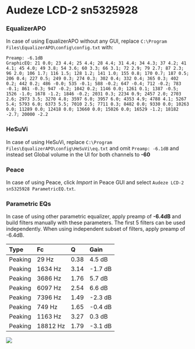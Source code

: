 # Audeze LCD-2 sn5325928

### EqualizerAPO
In case of using EqualizerAPO without any GUI, replace `C:\Program Files\EqualizerAPO\config\config.txt`
with:
```
Preamp: -6.1dB
GraphicEQ: 21 0.0; 23 4.4; 25 4.4; 28 4.4; 31 4.4; 34 4.3; 37 4.2; 41 4.1; 45 4.0; 49 3.8; 54 3.6; 60 3.3; 66 3.1; 72 2.9; 79 2.7; 87 2.3; 96 2.0; 106 1.7; 116 1.5; 128 1.2; 141 1.0; 155 0.8; 170 0.7; 187 0.5; 206 0.4; 227 0.5; 249 0.3; 274 0.3; 302 0.4; 332 0.4; 365 0.3; 402 0.2; 442 0.2; 486 -0.0; 535 -0.1; 588 -0.2; 647 -0.4; 712 -0.2; 783 -0.1; 861 -0.3; 947 -0.2; 1042 0.2; 1146 0.0; 1261 0.1; 1387 -0.5; 1526 -1.0; 1678 -1.2; 1846 -0.2; 2031 0.3; 2234 0.9; 2457 2.0; 2703 2.6; 2973 3.5; 3270 4.8; 3597 6.0; 3957 6.0; 4353 4.9; 4788 4.1; 5267 5.4; 5793 6.0; 6373 5.5; 7010 2.5; 7711 0.3; 8482 0.0; 9330 0.0; 10263 0.0; 11289 0.0; 12418 0.0; 13660 0.0; 15026 0.0; 16529 -1.2; 18182 -2.7; 20000 -2.2
```

### HeSuVi
In case of using HeSuVi, replace `C:\Program Files\EqualizerAPO\config\HeSuVi\eq.txt` and omit `Preamp:
-6.1dB` and instead set Global volume in the UI for both channels to **-60**

### Peace
In case of using Peace, click *Import* in Peace GUI and select `Audeze LCD-2 sn5325928 ParametricEQ.txt`.

### Parametric EQs
In case of using other parametric equalizer, apply preamp of **-6.4dB** and build filters manually
with these parameters. The first 5 filters can be used independently.
When using independent subset of filters, apply preamp of -6.4dB.

| Type    | Fc       |    Q | Gain    |
|:--------|:---------|:-----|:--------|
| Peaking | 29 Hz    | 0.38 | 4.5 dB  |
| Peaking | 1634 Hz  | 3.14 | -1.7 dB |
| Peaking | 3686 Hz  | 1.76 | 5.7 dB  |
| Peaking | 6097 Hz  | 2.54 | 6.6 dB  |
| Peaking | 7396 Hz  | 1.49 | -2.3 dB |
| Peaking | 749 Hz   | 1.65 | -0.4 dB |
| Peaking | 1163 Hz  | 3.27 | 0.3 dB  |
| Peaking | 18812 Hz | 1.79 | -3.1 dB |

![](https://raw.githubusercontent.com/jaakkopasanen/AutoEq/master/results/innerfidelity/sbaf-serious/Audeze%20LCD-2%20sn5325928/Audeze%20LCD-2%20sn5325928.png)